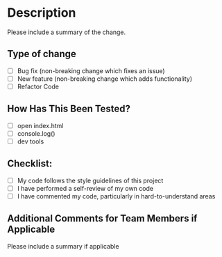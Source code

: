 # Description
Please include a summary of the change.

## Type of change
- [ ] Bug fix (non-breaking change which fixes an issue)
- [ ] New feature (non-breaking change which adds functionality)
- [ ] Refactor Code

## How Has This Been Tested?
- [ ] open index.html
- [ ] console.log()
- [ ] dev tools

## Checklist:
- [ ] My code follows the style guidelines of this project
- [ ] I have performed a self-review of my own code
- [ ] I have commented my code, particularly in hard-to-understand areas

## Additional Comments for Team Members if Applicable 
Please include a summary if applicable
